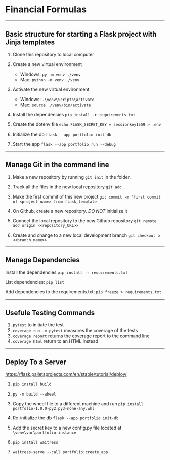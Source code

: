 # Financial Formulas

---

## Basic structure for starting a Flask project with Jinja templates

1. Clone this repository to local computer

2. Create a new virtual environment

   - Windows: `py -m venv ./venv`
   - Mac: `python -m venv ./venv`

3. Activate the new virtual environment

   - Windows: `.\venv\Scripts\activate`
   - Mac: `source ./venv/bin/activate`

4. Install the dependencies `pip install -r requirements.txt`

5. Create the dotenv file `echo FLASK_SECRET_KEY = sessionkey1559 > .env`

6. Initialize the db `flask --app portfolio init-db`

7. Start the app `flask --app portfolio run --debug`

---

## Manage Git in the command line

1. Make a new repository by running `git init` in the folder.

2. Track all the files in the new local repository `git add .`

3. Make the first commit of this new project `git commit -m 'first commit of <project name> from flask_template`

4. On Github, create a new repository. _DO NOT_ initialize it

5. Connect the local repository to the new Github repository `git remote add origin <<repository_URL>>`

6. Create and change to a new local development branch `git checkout b <<branch_name>>`

---

## Manage Dependencies

Install the dependencies `pip install -r requirements.txt`

List dependencies: `pip list`

Add dependencies to the requirements.txt: `pip freeze > requirements.txt`

---

## Usefule Testing Commands

1. `pytest` to initiate the test
2. `coverage run -m pytest` measures the coverage of the tests
3. `coverage report` returns the coverage report to the command line
4. `coverage html` return to an HTML instead

---

## Deploy To a Server

https://flask.palletsprojects.com/en/stable/tutorial/deploy/

1. `pip install build`

2. `py -m build --wheel`

3. Copy the wheel file to a different machine and run `pip install portfolio-1.0.0-py2.py3-none-any.whl`

4. Re-initialize the db `flask --app portfolio init-db`

5. Add the secret key to a new config.py file located at `\venv\var\portfolio-instance`

5. `pip install waitress`

6. `waitress-serve --call portfolio:create_app`
